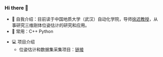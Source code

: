 ### Hi there 👋
<!-- ![](https://github-readme-stats.vercel.app/api?username=mayandev) -->
- 🏢 自我介绍：目前读于中国地质大学（武汉）自动化学院，导师[徐迟教授](http://grzy.cug.edu.cn/xuchi/zh_CN/index.htm)，从事研究三维刚体位姿估计的研究和应用。
- 🚀 常用：C++ Python
<!--   ![Python](https://img.shields.io/badge/-Python-8fcfd1?style=plastic&logo=Python) -->
- 💻 项目介绍
  + 位姿估计和数据集采集项目：[链接](https://github.com/yaomy533/pose_estimation)
<!--
**vtasStu/vtasStu** is a ✨ _special_ ✨ repository because its `README.md` (this file) appears on your GitHub profile.
Here are some ideas to get you started:
- 🔭 I’m currently working on ...
- 🌱 I’m currently learning ...
- 👯 I’m looking to collaborate on ...
- 🤔 I’m looking for help with ...
- 💬 Ask me about ...
- 📫 How to reach me: ...
- 😄 Pronouns: ...
- ⚡ Fun fact: ...
-->
